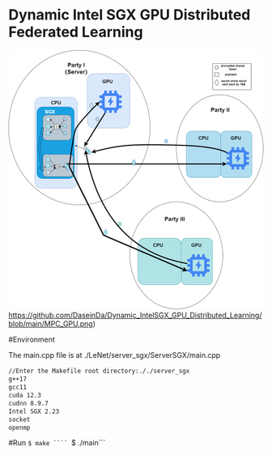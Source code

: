 # Dynamic Intel SGX GPU Distributed Federated Learning

![image](https://github.com/DaseinDa/Dynamic_IntelSGX_GPU_Distributed_Learning/blob/main/MPC_GPU.png)https://github.com/DaseinDa/Dynamic_IntelSGX_GPU_Distributed_Learning/blob/main/MPC_GPU.png)

#Environment

The main.cpp file is at ./LeNet/server_sgx/ServerSGX/main.cpp
```
//Enter the Makefile root directory:././server_sgx
g++17
gcc11
cuda 12.3
cudnn 8.9.7
Intel SGX 2.23
socket
openmp
```
#Run
```$ make ````
```$ ./main```
